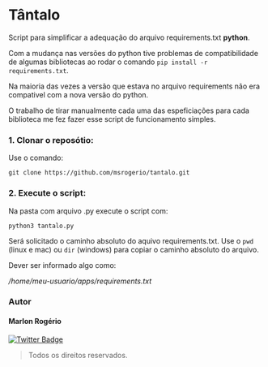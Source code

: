 # Tântalo

Script para simplificar a adequação do arquivo requirements.txt  **python**.

Com a mudança nas versões do python tive problemas de compatibilidade de algumas bibliotecas ao rodar o comando `pip install -r requirements.txt`. 

Na maioria das vezes a versão que estava no arquivo requirements não era compativel com a nova versão do python. 

O trabalho de tirar manualmente cada uma das espeficiações para cada biblioteca me fez fazer esse script de funcionamento simples.

### 1. Clonar o reposótio:

Use o comando:

`git clone https://github.com/msrogerio/tantalo.git`


### 2. Execute o script:

Na pasta com arquivo .py execute o script com:

`python3 tantalo.py`

Será solicitado o caminho absoluto do aquivo requirements.txt. Use o `pwd` (linux e mac) ou `dir` (windows) para copiar o caminho absoluto do arquivo. 

Dever ser informado algo como:

*/home/meu-usuario/apps/requirements.txt*


### Autor

#### Marlon Rogério

[![Twitter Badge](https://img.shields.io/badge/-@MarlonRogrio3-1ca0f1?style=flat-square&labelColor=1ca0f1&logo=twitter&logoColor=white&link=https://twitter.com/MarlonRogrio3)](https://twitter.com/MarlonRogrio3) 


<blockquote>
    Todos os direitos reservados.
</blockquote>
